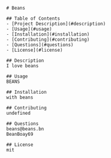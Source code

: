 
    # Beans
    
    ## Table of Contents
    - [Project Description](#description)
    - [Usage](#usage)
    - [Installation](#installation)
    - [Contributing](#contributing)
    - [Questions](#questions)
    - [License](#license)

    ## Description
    I love beans

    ## Usage
    BEANS

    ## Installation
    with beans

    ## Contributing
    undefined

    ## Questions
    beans@beans.bn
    BeanBoay69

    ## License
    mit
    